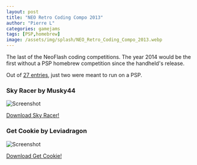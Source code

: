 ```yaml
---
layout: post
title: "NEO Retro Coding Compo 2013"
author: "Pierre L"
categories: gamejams
tags: [PSP,homebrew]
image: /assets/img/splash/NEO_Retro_Coding_Compo_2013.webp
---
```


The last of the NeoFlash coding competitions. The year 2014 would be the first without a PSP homebrew competition since the handheld's release.

Out of [27 entries](https://www.neoflash.com/go/index.php/2013/08/21/the-neo-retro-coding-compo-2013-is-closed-have-27-entries-total/), just two were meant to run on a PSP.

### Sky Racer by Musky44

![Screenshot](https://github.com/PSP-Archive/PSP-Archive.github.io/raw/gh-pages/assets/img/snaps/SKY00900_00000.webp)

<a href="https://archive.org/details/sky-racer.-7z">Download Sky Racer!</a>

### Get Cookie by Leviadragon

![Screenshot](https://github.com/PSP-Archive/PSP-Archive.github.io/raw/gh-pages/assets/img/snaps/GETC00890_00001.webp)

<a href="https://archive.org/details/get-cookie.-7z">Download Get Cookie!</a>
